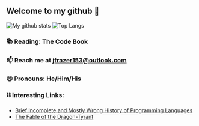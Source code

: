 
## Welcome to my github 👋 

![My github stats](https://github-readme-stats.vercel.app/api?username=jfrazier-eth&count_private=true&show_icons=false&theme=vue&hide=issues) ![Top Langs](https://github-readme-stats.vercel.app/api/top-langs/?username=jfrazier-eth&layout=compact)

<!-- ### 🔭 I’m currently looking for employment (Full Stack/Backend Web3 development) -->

### 📚 Reading: The Code Book

### 📫 Reach me at jfrazer153@outlook.com

### 😄 Pronouns: He/Him/His

### ⛓ Interesting Links:
* [Brief Incomplete and Mostly Wrong History of Programming Languages](http://james-iry.blogspot.com/2009/05/brief-incomplete-and-mostly-wrong.html)
* [The Fable of the Dragon-Tyrant](https://www.nickbostrom.com/fable/dragon.html)
